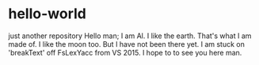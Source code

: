 # hello-world
just another repository
Hello man;
I am Al. I like the earth. That's what I am made of. I like the moon too. But I have not been there yet.
I am stuck on 'breakText' off FsLexYacc from VS 2015. 
I hope to to see you here man.
